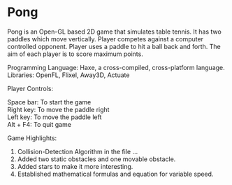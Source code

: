# Pong

<p>Pong is an Open-GL based 2D game that simulates table tennis. It has two paddles which move vertically. Player competes against a computer controlled opponent. Player uses a paddle to hit a ball back and forth. The aim of each player is to score maximum points.

Programming Language: Haxe, a cross-compiled, cross-platform language.</br>
Libraries: OpenFL, Flixel, Away3D, Actuate

Player Controls:

Space bar: To start the game</br>
Right key: To move the paddle right</br>
Left key: To move the paddle left</br>
Alt + F4: To quit game</br>

Game Highlights:

1. Collision-Detection Algorithm in the file ...
2. Added two static obstacles and one movable obstacle.
3. Added stars to make it more interesting.
4. Established mathematical formulas and equation for variable speed.
